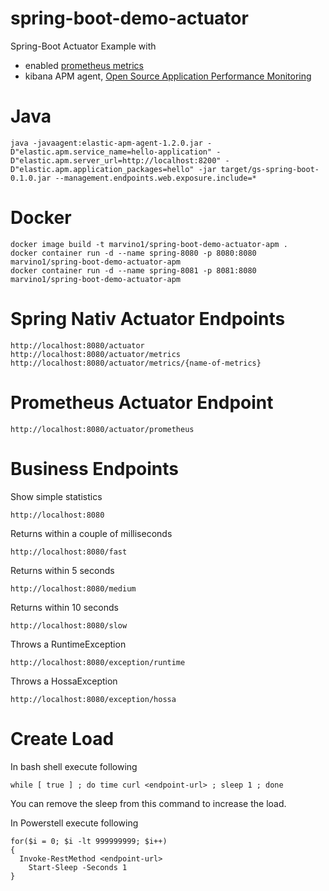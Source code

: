# spring-boot-demo-actuator
Spring-Boot Actuator Example with 
* enabled [prometheus metrics](https://prometheus.io/)
* kibana APM agent, [Open Source Application Performance Monitoring](https://www.elastic.co/solutions/apm)

# Java
```
java -javaagent:elastic-apm-agent-1.2.0.jar -D"elastic.apm.service_name=hello-application" -D"elastic.apm.server_url=http://localhost:8200" -D"elastic.apm.application_packages=hello" -jar target/gs-spring-boot-0.1.0.jar --management.endpoints.web.exposure.include=*
```
# Docker
```
docker image build -t marvino1/spring-boot-demo-actuator-apm .
docker container run -d --name spring-8080 -p 8080:8080 marvino1/spring-boot-demo-actuator-apm
docker container run -d --name spring-8081 -p 8081:8080 marvino1/spring-boot-demo-actuator-apm
```

# Spring Nativ Actuator Endpoints
```
http://localhost:8080/actuator
http://localhost:8080/actuator/metrics
http://localhost:8080/actuator/metrics/{name-of-metrics}
```
# Prometheus Actuator Endpoint
```
http://localhost:8080/actuator/prometheus
```


# Business Endpoints
Show simple statistics 
```
http://localhost:8080
```

Returns within a couple of milliseconds
```
http://localhost:8080/fast
```

Returns within 5 seconds
```
http://localhost:8080/medium
```

Returns within 10 seconds
```
http://localhost:8080/slow
```

Throws a RuntimeException
```
http://localhost:8080/exception/runtime
```

Throws a HossaException
```
http://localhost:8080/exception/hossa
```


# Create Load
In bash shell execute following
```
while [ true ] ; do time curl <endpoint-url> ; sleep 1 ; done
```
You can remove the sleep from this command to increase the load.

In Powerstell execute following
```
for($i = 0; $i -lt 999999999; $i++)
{
  Invoke-RestMethod <endpoint-url>
	Start-Sleep -Seconds 1
}
```

